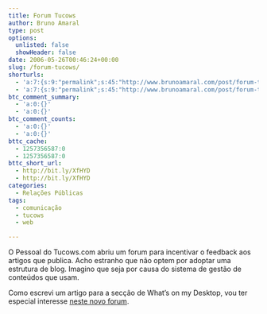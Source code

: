 ```yaml
---
title: Forum Tucows
author: Bruno Amaral
type: post
options:
  unlisted: false
  showHeader: false
date: 2006-05-26T00:46:24+00:00
slug: /forum-tucows/
shorturls:
  - 'a:7:{s:9:"permalink";s:45:"http://www.brunoamaral.com/post/forum-tucows/";s:7:"tinyurl";s:25:"http://tinyurl.com/c78v6u";s:4:"isgd";s:17:"http://is.gd/pIei";s:5:"bitly";s:19:"http://bit.ly/hnwQj";s:5:"snipr";s:22:"http://snipr.com/evi80";s:5:"snurl";s:22:"http://snurl.com/evi80";s:7:"snipurl";s:24:"http://snipurl.com/evi80";}'
  - 'a:7:{s:9:"permalink";s:45:"http://www.brunoamaral.com/post/forum-tucows/";s:7:"tinyurl";s:25:"http://tinyurl.com/c78v6u";s:4:"isgd";s:17:"http://is.gd/pIei";s:5:"bitly";s:19:"http://bit.ly/hnwQj";s:5:"snipr";s:22:"http://snipr.com/evi80";s:5:"snurl";s:22:"http://snurl.com/evi80";s:7:"snipurl";s:24:"http://snipurl.com/evi80";}'
btc_comment_summary:
  - 'a:0:{}'
  - 'a:0:{}'
btc_comment_counts:
  - 'a:0:{}'
  - 'a:0:{}'
bttc_cache:
  - 1257356587:0
  - 1257356587:0
bttc_short_url:
  - http://bit.ly/XfHYD
  - http://bit.ly/XfHYD
categories:
  - Relações Públicas
tags:
  - comunicação
  - tucows
  - web

---
```

O Pessoal do Tucows.com abriu um forum para incentivar o feedback aos artigos que publica. Acho estranho que não optem por adoptar uma estrutura de blog. Imagino que seja por causa do sistema de gestão de conteúdos que usam.

Como escrevi um artigo para a secção de What&#8217;s on my Desktop, vou ter especial interesse [neste novo forum][1].

 [1]: http://www.tucows.com/forums/viewtopic.php?id=195613#p46046 "forum tucows.com"